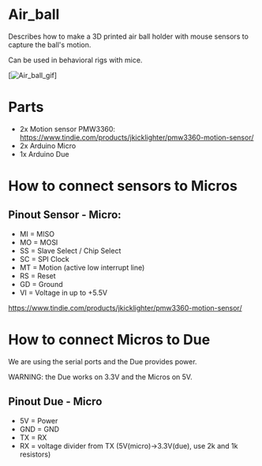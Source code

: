 # Air_ball

Describes how to make a 3D printed air ball holder with mouse sensors to capture the ball's motion. 

Can be used in behavioral rigs with mice.

[![Air_ball_gif](https://github.com/aphilip442/Air_ball/blob/master/airball.gif)]

# Parts

* 2x Motion sensor PMW3360: https://www.tindie.com/products/jkicklighter/pmw3360-motion-sensor/
* 2x Arduino Micro
* 1x Arduino Due

# How to connect sensors to Micros

Pinout Sensor - Micro:
-------
* MI = MISO
* MO = MOSI
* SS = Slave Select / Chip Select
* SC = SPI Clock
* MT = Motion (active low interrupt line)
* RS = Reset
* GD = Ground
* VI = Voltage in up to +5.5V

https://www.tindie.com/products/jkicklighter/pmw3360-motion-sensor/

# How to connect Micros to Due

We are using the serial ports and the Due provides power.

WARNING: the Due works on 3.3V and the Micros on 5V.

Pinout Due - Micro
-------
* 5V  = Power
* GND = GND
* TX  = RX
* RX  = voltage divider from TX (5V(micro)->3.3V(due), use 2k and 1k resistors)